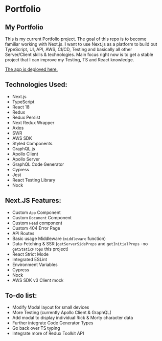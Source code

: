 # Portfolio

## My Portfolio

This is my current Portfolio project. The goal of this repo is to become familiar working with Next.js. I want to use Next.js as a platform to build out TypeScript, UI, API, AWS, CI/CD, Testing and basically all other Server/Client skills & technologies. Main focus right now is to get a stable project that I can improve my Testing, TS and React knowledge.

[The app is deployed here.](https://portfolio-alexsmith716.vercel.app)

## Technologies Used:
* Next.js
* TypeScript
* React 18
* Redux
* Redux Persist
* Next Redux Wrapper
* Axios
* SWR
* AWS SDK
* Styled Components
* GraphQL.js
* Apollo Client
* Apollo Server
* GraphQL Code Generator
* Cypress
* Jest
* React Testing Library
* Nock

## Next.JS Features:
- Custom `App` Component
- Custom `Document` Component
- Custom `Head` component
- Custom 404 Error Page
- API Routes
- Basic usage Middleware (`middleware` function)
- Data-Fetching & SSR (`getServerSideProps` and `getInitialProps` -no `getStaticProps` this project)
- React Strict Mode
- Integrated ESLint
- Environment Variables
- Cypress
- Nock
- AWS SDK v3 Client mock

## To-do list:
* Modify Modal layout for small devices
* More Testing (currently Apollo Client & GraphQL)
* Add modal to display individual Rick & Morty character data
* Further integrate Code Generator Types
* Go back over TS typing
* Integrate more of Redux Toolkit API
